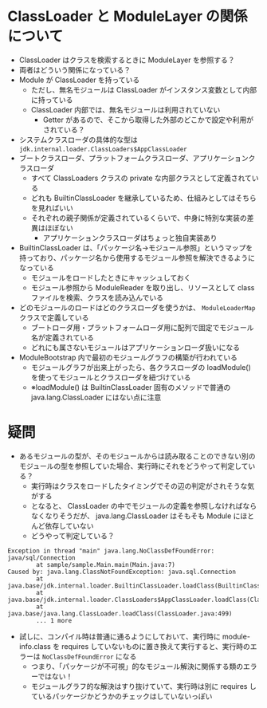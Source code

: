 # ClassLoader と ModuleLayer の関係について
- ClassLoader はクラスを検索するときに ModuleLayer を参照する？
- 両者はどういう関係になっている？
- Module が ClassLoader を持っている
    - ただし、無名モジュールは ClassLoader がインスタンス変数として内部に持っている
    - ClassLoader 内部では、無名モジュールは利用されていない
        - Getter があるので、そこから取得した外部のどこかで設定や利用がされている？
- システムクラスローダの具体的な型は `jdk.internal.loader.ClassLoaders$AppClassLoader`
- ブートクラスローダ、プラットフォームクラスローダ、アプリケーションクラスローダ
    - すべて ClassLoaders クラスの private な内部クラスとして定義されている
    - どれも BuiltinClassLoader を継承しているため、仕組みとしてはそちらを見ればいい
    - それぞれの親子関係が定義されているくらいで、中身に特別な実装の差異はほぼない
        - アプリケーションクラスローダはちょっと独自実装あり
- BuiltinClassLoader は、「パッケージ名→モジュール参照」というマップを持っており、パッケージ名から使用するモジュール参照を解決できるようになっている
    - モジュールをロードしたときにキャッシュしておく
    - モジュール参照から ModuleReader を取り出し、リソースとして class ファイルを検索、クラスを読み込んでいる
- どのモジュールのロードはどのクラスローダを使うかは、 `ModuleLoaderMap` クラスで定義している
    - ブートローダ用・プラットフォームローダ用に配列で固定でモジュール名が定義されている
    - どれにも属さないモジュールはアプリケーションローダ扱いになる
- ModuleBootstrap 内で最初のモジュールグラフの構築が行われている
    - モジュールグラフが出来上がったら、各クラスローダの loadModule() を使ってモジュールとクラスローダを紐づけている
    - ※loadModule() は BuiltinClassLoader 固有のメソッドで普通の java.lang.ClassLoader にはない点に注意

# 疑問
- あるモジュールの型が、そのモジュールからは読み取ることのできない別のモジュールの型を参照していた場合、実行時にそれをどうやって判定している？
    - 実行時はクラスをロードしたタイミングでその辺の判定がされそうな気がする
    - となると、 ClassLoader の中でモジュールの定義を参照しなければならなくなりそうだが、 java.lang.ClassLoader はそもそも Module にほとんど依存していない
    - どうやって判定している？

```
Exception in thread "main" java.lang.NoClassDefFoundError: java/sql/Connection
        at sample/sample.Main.main(Main.java:7)
Caused by: java.lang.ClassNotFoundException: java.sql.Connection
        at java.base/jdk.internal.loader.BuiltinClassLoader.loadClass(BuiltinClassLoader.java:582)
        at java.base/jdk.internal.loader.ClassLoaders$AppClassLoader.loadClass(ClassLoaders.java:190)
        at java.base/java.lang.ClassLoader.loadClass(ClassLoader.java:499)
        ... 1 more
```

- 試しに、コンパイル時は普通に通るようにしておいて、実行時に module-info.class を requires していないものに置き換えて実行すると、実行時のエラーは `NoClassDefFoundError` になる
    - つまり、「パッケージが不可視」的なモジュール解決に関係する類のエラーではない！
    - モジュールグラフ的な解決はすり抜けていて、実行時は別に requires しているパッケージかどうかのチェックはしていないっぽい